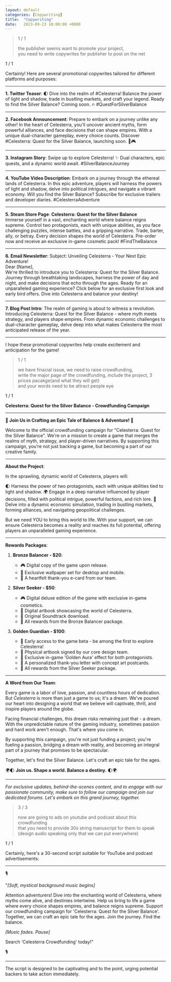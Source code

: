 ```yaml
---
layout: default
categories: [Copywriting]
title:  "Copywriting"
date:   2023-09-23 10:00:00 +0800
---
```



> 1 / 1
> 
> the publisher seems want to promote your project,  
> you need to write copywrites for publisher to post on the net

1 / 1

Certainly! Here are several promotional copywrites tailored for different platforms and purposes:

---

**1\. Twitter Teaser**: 🌓 Dive into the realm of #Celesterra! Balance the power of light and shadow, trade in bustling markets, and craft your legend. Ready to find the Silver Balance? Coming soon. 🔥 #QuestForSilverBalance

---

**2\. Facebook Announcement**: Prepare to embark on a journey unlike any other! In the heart of Celesterra, you'll uncover ancient myths, form powerful alliances, and face decisions that can shape empires. With a unique dual-character gameplay, every choice counts. Discover #Celesterra: Quest for the Silver Balance, launching soon. 💫🎮

---

**3\. Instagram Story**: Swipe up to explore Celesterra! ✨ Dual characters, epic quests, and a dynamic world await. #SilverBalanceJourney

---

**4\. YouTube Video Description**: Embark on a journey through the ethereal lands of Celesterra. In this epic adventure, players will harness the powers of light and shadow, delve into political intrigues, and navigate a vibrant economy. Will you find the Silver Balance? Subscribe for exclusive trailers and developer diaries. #CelesterraAdventure

---

**5\. Steam Store Page**: **Celesterra: Quest for the Silver Balance**  
Immerse yourself in a vast, enchanting world where balance reigns supreme. Control two protagonists, each with unique abilities, as you face challenging puzzles, intense battles, and a gripping narrative. Trade, barter, ally, or betray. Every decision shapes the world of Celesterra. Pre-order now and receive an exclusive in-game cosmetic pack! #FindTheBalance

---

**6\. Email Newsletter**: Subject: Unveiling Celesterra - Your Next Epic Adventure!  
Dear \[Name\],  
We're thrilled to introduce you to Celesterra: Quest for the Silver Balance. Journey through breathtaking landscapes, harness the power of day and night, and make decisions that echo through the ages. Ready for an unparalleled gaming experience? Click below for an exclusive first look and early bird offers. Dive into Celesterra and balance your destiny!

---

**7\. Blog Post Intro**: The realm of gaming is about to witness a revolution. Introducing Celesterra: Quest for the Silver Balance - where myth meets strategy, and players shape empires. From dynamic economic challenges to dual-character gameplay, delve deep into what makes Celesterra the most anticipated release of the year.

---

I hope these promotional copywrites help create excitement and anticipation for the game!

> 1 / 1
> 
> we have finacial issue, we need to raise crowdfunding,  
> write the major page of the crowdfunding, include the project, 3 prices pacakge(and what they will get)  
> and your words need to be attract people eye

1 / 1

**Celesterra: Quest for the Silver Balance - Crowdfunding Campaign**

---

**🌟 Join Us in Crafting an Epic Tale of Balance & Adventure! 🌟**

Welcome to the official crowdfunding campaign for "Celesterra: Quest for the Silver Balance". We're on a mission to create a game that merges the realms of myth, strategy, and player-driven narratives. By supporting this campaign, you’re not just backing a game, but becoming a part of our creative family.

---

**About the Project**:

In the sprawling, dynamic world of Celesterra, players will:

🌓 Harness the power of two protagonists, each with unique abilities tied to light and shadow. 🌍 Engage in a deep narrative influenced by player decisions, filled with political intrigue, powerful factions, and rich lore. 💼 Delve into a dynamic economic simulation, trading in bustling markets, forming alliances, and navigating geopolitical challenges.

But we need YOU to bring this world to life. With your support, we can ensure Celesterra becomes a reality and reaches its full potential, offering players an unparalleled gaming experience.

---

**Rewards Packages**:

1.  **Bronze Balancer - $20**:
    
    *   🎮 Digital copy of the game upon release.
    *   🌠 Exclusive wallpaper set for desktop and mobile.
    *   💌 A heartfelt thank-you e-card from our team.
2.  **Silver Seeker - $50**:
    
    *   🎮 Digital deluxe edition of the game with exclusive in-game cosmetics.
    *   📔 Digital artbook showcasing the world of Celesterra.
    *   🎵 Original Soundtrack download.
    *   🌠 All rewards from the Bronze Balancer package.
3.  **Golden Guardian - $100**:
    
    *   🦉 Early access to the game beta - be among the first to explore Celesterra!
    *   🎨 Physical artbook signed by our core design team.
    *   🌌 Exclusive in-game 'Golden Aura' effect for both protagonists.
    *   💌 A personalized thank-you letter with concept art postcards.
    *   🌠 All rewards from the Silver Seeker package.

---

**A Word from Our Team**:

Every game is a labor of love, passion, and countless hours of dedication. But _Celesterra_ is more than just a game to us; it's a dream. We’ve poured our heart into designing a world that we believe will captivate, thrill, and inspire players around the globe.

Facing financial challenges, this dream risks remaining just that - a dream. With the unpredictable nature of the gaming industry, sometimes passion and hard work aren’t enough. That's where you come in.

By supporting this campaign, you're not just funding a project; you're fueling a passion, bridging a dream with reality, and becoming an integral part of a journey that promises to be spectacular.

Together, let's find the Silver Balance. Let's craft an epic tale for the ages.

🌍🌓 **Join us. Shape a world. Balance a destiny.** 🌓🌍

---

_For exclusive updates, behind-the-scenes content, and to engage with our passionate community, make sure to follow our campaign and join our dedicated forums. Let's embark on this grand journey, together._

> 3 / 3
> 
> now are going to ads on youtube and podcast about this crowdfunding  
> that you need to provide 30s string manuscript for them to speak  
> (design audio speaking only that we can put everywhere)

1 / 1

Certainly, here's a 30-second script suitable for YouTube and podcast advertisements:

---

🎙️

"_\[Soft, mystical background music begins\]_

Attention adventurers! Dive into the enchanting world of Celesterra, where myths come alive, and destinies intertwine. Help us bring to life a game where every choice shapes empires, and balance reigns supreme. Support our crowdfunding campaign for 'Celesterra: Quest for the Silver Balance'. Together, we can craft an epic tale for the ages. Join the journey. Find the balance.

_\[Music fades. Pause\]_

Search 'Celesterra Crowdfunding' today!"

🎙️

---

The script is designed to be captivating and to the point, urging potential backers to take action immediately.